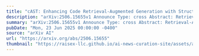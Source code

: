 ```yaml
---
title: "cAST: Enhancing Code Retrieval-Augmented Generation with Structural Chunking via Abstract Syntax Tree"
description: "arXiv:2506.15655v1 Announce Type: cross Abstract: Retrieval-Augmented Generation (RAG) has become essential for large-scale code generation, grounding predictions in external code corpora to improve actuality. However, a critical yet underexplored aspect of RAG pipelines is chunking -- the process of dividing documents into retrievable units. Existing line-based chunking heuristics often break semantic structures, splitting functions or merging unrelated code, which can degrade generation quality. We propose chunking via Abstract Syntax Trees (ourwork), a structure-aware method that recursively breaks large AST nodes into smaller chunks and merges sibling nodes while respecting size limits. This approach generates self-contained, semantically coherent units across programming languages and tasks, improving performance on diverse code generation tasks, e.g., boosting Recall@5 by 4.3 points on RepoEval retrieval and Pass@1 by 2.67 points on SWE-bench generation. Our work highlights the importance of structure-aware chunking for scaling retrieval-enhanced code intelligence."
summary: "arXiv:2506.15655v1 Announce Type: cross Abstract: Retrieval-Augmented Generation (RAG) has become essential for large-scale code generation, grounding predictions in external code corpora to improve actuality. However, a critical yet underexplored aspect of RAG pipelines is chunking -- the process of dividing documents into retrievable units. Existing line-based chunking heuristics often break semantic structures, splitting functions or merging unrelated code, which can degrade generation quality. We propose chunking via Abstract Syntax Trees (ourwork), a structure-aware method that recursively breaks large AST nodes into smaller chunks and merges sibling nodes while respecting size limits. This approach generates self-contained, semantically coherent units across programming languages and tasks, improving performance on diverse code generation tasks, e.g., boosting Recall@5 by 4.3 points on RepoEval retrieval and Pass@1 by 2.67 points on SWE-bench generation. Our work highlights the importance of structure-aware chunking for scaling retrieval-enhanced code intelligence."
pubDate: "Mon, 23 Jun 2025 00:00:00 -0400"
source: "arXiv AI"
url: "https://arxiv.org/abs/2506.15655"
thumbnail: "https://raisex-llc.github.io/ai-news-curation-site/assets/arxiv.png"
---
```


